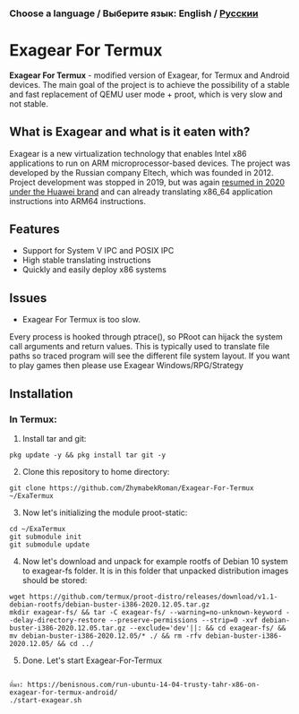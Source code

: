 ### Choose a language / Выберите язык: English / [Русскии](https://github.com/ZhymabekRoman/Exagear-For-Termux/blob/master/README-RU.md)

# Exagear For Termux
**Exagear For Termux** - modified version of Exagear, for Termux and Android devices. The main goal of the project is to achieve the possibility of a stable and fast replacement of QEMU user mode + proot, which is very slow and not stable.

## What is Exagear and what is it eaten with?
Exagear is a new virtualization technology that enables Intel x86 applications to run on ARM microprocessor-based devices. The project was developed by the Russian company Eltech, which was founded in 2012. Project development was stopped in 2019, but was again [resumed in 2020 under the Huawei brand](https://www.huaweicloud.com/kunpeng/software/exagear.html) and can already translating x86_64 application instructions into ARM64 instructions.

## Features
* Support for System V IPC and POSIX IPC
* High stable translating instructions
* Quickly and easily deploy x86 systems

## Issues
* Exagear For Termux is too slow.

Every process is hooked through ptrace(), so PRoot can hijack the system call arguments and return values. This is typically used to translate file paths so traced program will see the different file system layout. If you want to play games then please use Exagear Windows/RPG/Strategy

## Installation
### In Termux:
1) Install tar and git:
```
pkg update -y && pkg install tar git -y
```
2) Clone this repository to home directory:
```
git clone https://github.com/ZhymabekRoman/Exagear-For-Termux ~/ExaTermux
```
3) Now let's initializing the module proot-static:
```
cd ~/ExaTermux
git submodule init
git submodule update
```
4) Now let's download and unpack for example rootfs of Debian 10 system to exagear-fs folder. It is in this folder that unpacked distribution images should be stored:
```
wget https://github.com/termux/proot-distro/releases/download/v1.1-debian-rootfs/debian-buster-i386-2020.12.05.tar.gz
mkdir exagear-fs/ && tar -C exagear-fs/ --warning=no-unknown-keyword --delay-directory-restore --preserve-permissions --strip=0 -xvf debian-buster-i386-2020.12.05.tar.gz --exclude='dev'||: && cd exagear-fs/ && mv debian-buster-i386-2020.12.05/* ./ && rm -rfv debian-buster-i386-2020.12.05/ && cd ../
```
5) Done. Let's start Exagear-For-Termux
```

ที่มา: https://benisnous.com/run-ubuntu-14-04-trusty-tahr-x86-on-exagear-for-termux-android/
./start-exagear.sh
```
